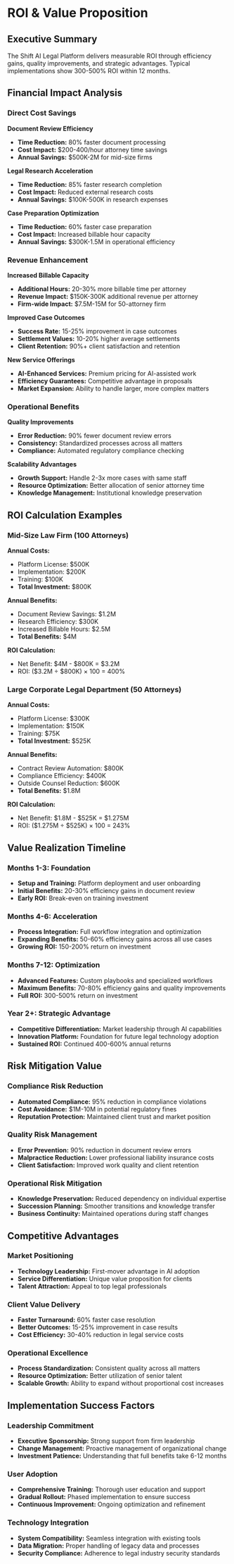 # ROI & Value Proposition

## Executive Summary

The Shift AI Legal Platform delivers measurable ROI through efficiency gains, quality improvements, and strategic advantages. Typical implementations show 300-500% ROI within 12 months.

## Financial Impact Analysis

### Direct Cost Savings

**Document Review Efficiency**
- **Time Reduction:** 80% faster document processing
- **Cost Impact:** $200-400/hour attorney time savings
- **Annual Savings:** $500K-2M for mid-size firms

**Legal Research Acceleration**
- **Time Reduction:** 85% faster research completion
- **Cost Impact:** Reduced external research costs
- **Annual Savings:** $100K-500K in research expenses

**Case Preparation Optimization**
- **Time Reduction:** 60% faster case preparation
- **Cost Impact:** Increased billable hour capacity
- **Annual Savings:** $300K-1.5M in operational efficiency

### Revenue Enhancement

**Increased Billable Capacity**
- **Additional Hours:** 20-30% more billable time per attorney
- **Revenue Impact:** $150K-300K additional revenue per attorney
- **Firm-wide Impact:** $7.5M-15M for 50-attorney firm

**Improved Case Outcomes**
- **Success Rate:** 15-25% improvement in case outcomes
- **Settlement Values:** 10-20% higher average settlements
- **Client Retention:** 90%+ client satisfaction and retention

**New Service Offerings**
- **AI-Enhanced Services:** Premium pricing for AI-assisted work
- **Efficiency Guarantees:** Competitive advantage in proposals
- **Market Expansion:** Ability to handle larger, more complex matters

### Operational Benefits

**Quality Improvements**
- **Error Reduction:** 90% fewer document review errors
- **Consistency:** Standardized processes across all matters
- **Compliance:** Automated regulatory compliance checking

**Scalability Advantages**
- **Growth Support:** Handle 2-3x more cases with same staff
- **Resource Optimization:** Better allocation of senior attorney time
- **Knowledge Management:** Institutional knowledge preservation

## ROI Calculation Examples

### Mid-Size Law Firm (100 Attorneys)

**Annual Costs:**
- Platform License: $500K
- Implementation: $200K
- Training: $100K
- **Total Investment:** $800K

**Annual Benefits:**
- Document Review Savings: $1.2M
- Research Efficiency: $300K
- Increased Billable Hours: $2.5M
- **Total Benefits:** $4M

**ROI Calculation:**
- Net Benefit: $4M - $800K = $3.2M
- ROI: ($3.2M ÷ $800K) × 100 = 400%

### Large Corporate Legal Department (50 Attorneys)

**Annual Costs:**
- Platform License: $300K
- Implementation: $150K
- Training: $75K
- **Total Investment:** $525K

**Annual Benefits:**
- Contract Review Automation: $800K
- Compliance Efficiency: $400K
- Outside Counsel Reduction: $600K
- **Total Benefits:** $1.8M

**ROI Calculation:**
- Net Benefit: $1.8M - $525K = $1.275M
- ROI: ($1.275M ÷ $525K) × 100 = 243%

## Value Realization Timeline

### Months 1-3: Foundation
- **Setup and Training:** Platform deployment and user onboarding
- **Initial Benefits:** 20-30% efficiency gains in document review
- **Early ROI:** Break-even on training investment

### Months 4-6: Acceleration
- **Process Integration:** Full workflow integration and optimization
- **Expanding Benefits:** 50-60% efficiency gains across all use cases
- **Growing ROI:** 150-200% return on investment

### Months 7-12: Optimization
- **Advanced Features:** Custom playbooks and specialized workflows
- **Maximum Benefits:** 70-80% efficiency gains and quality improvements
- **Full ROI:** 300-500% return on investment

### Year 2+: Strategic Advantage
- **Competitive Differentiation:** Market leadership through AI capabilities
- **Innovation Platform:** Foundation for future legal technology adoption
- **Sustained ROI:** Continued 400-600% annual returns

## Risk Mitigation Value

### Compliance Risk Reduction
- **Automated Compliance:** 95% reduction in compliance violations
- **Cost Avoidance:** $1M-10M in potential regulatory fines
- **Reputation Protection:** Maintained client trust and market position

### Quality Risk Management
- **Error Prevention:** 90% reduction in document review errors
- **Malpractice Reduction:** Lower professional liability insurance costs
- **Client Satisfaction:** Improved work quality and client retention

### Operational Risk Mitigation
- **Knowledge Preservation:** Reduced dependency on individual expertise
- **Succession Planning:** Smoother transitions and knowledge transfer
- **Business Continuity:** Maintained operations during staff changes

## Competitive Advantages

### Market Positioning
- **Technology Leadership:** First-mover advantage in AI adoption
- **Service Differentiation:** Unique value proposition for clients
- **Talent Attraction:** Appeal to top legal professionals

### Client Value Delivery
- **Faster Turnaround:** 60% faster case resolution
- **Better Outcomes:** 15-25% improvement in case results
- **Cost Efficiency:** 30-40% reduction in legal service costs

### Operational Excellence
- **Process Standardization:** Consistent quality across all matters
- **Resource Optimization:** Better utilization of senior talent
- **Scalable Growth:** Ability to expand without proportional cost increases

## Implementation Success Factors

### Leadership Commitment
- **Executive Sponsorship:** Strong support from firm leadership
- **Change Management:** Proactive management of organizational change
- **Investment Patience:** Understanding that full benefits take 6-12 months

### User Adoption
- **Comprehensive Training:** Thorough user education and support
- **Gradual Rollout:** Phased implementation to ensure success
- **Continuous Improvement:** Ongoing optimization and refinement

### Technology Integration
- **System Compatibility:** Seamless integration with existing tools
- **Data Migration:** Proper handling of legacy data and processes
- **Security Compliance:** Adherence to legal industry security standards